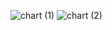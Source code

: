 ![chart (1)](https://user-images.githubusercontent.com/100845274/166848729-5e6e2103-428c-4b19-a175-3cdf9573c6ce.png)
![chart (2)](https://user-images.githubusercontent.com/100845274/166849291-fb58d733-4306-4a95-b582-53df0f8d896b.png)
